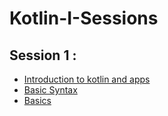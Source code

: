# Kotlin-I-Sessions

## Session 1 : 
- [Introduction to kotlin and apps](https://github.com/Google-Developers-Sohag/Kotlin-I-Sessions/releases/download/PDF-1/Introduction.to.kotlin.and.applications.pdf)
- [Basic Syntax](https://github.com/Google-Developers-Sohag/Kotlin-I-Sessions/releases/download/PDF-1/Introduction.to.kotlin.and.applications.pdf)
- [Basics](https://github.com/Google-Developers-Sohag/Kotlin-I-Sessions/blob/master/src/kotlinSessions/SessionOne.kt)


